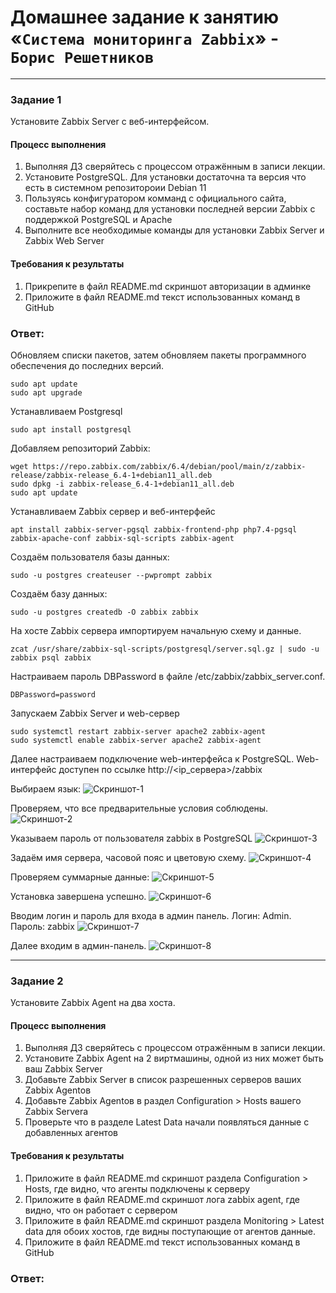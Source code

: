 # Домашнее задание к занятию «`Система мониторинга Zabbix`» - `Борис Решетников`
---

### Задание 1 

Установите Zabbix Server с веб-интерфейсом.

#### Процесс выполнения
1. Выполняя ДЗ сверяйтесь с процессом отражённым в записи лекции.
2. Установите PostgreSQL. Для установки достаточна та версия что есть в системном репозитороии Debian 11
3. Пользуясь конфигуратором комманд с официального сайта, составьте набор команд для установки последней версии Zabbix с поддержкой PostgreSQL и Apache
4. Выполните все необходимые команды для установки Zabbix Server и Zabbix Web Server

#### Требования к результаты 
1. Прикрепите в файл README.md скриншот авторизации в админке
2. Приложите в файл README.md текст использованных команд в GitHub


### Ответ:
Обновляем списки пакетов, затем обновляем пакеты программного обеспечения до последних версий.
```
sudo apt update
sudo apt upgrade
```

Устанавливаем Postgresql
```
sudo apt install postgresql
```
Добавляем репозиторий Zabbix:
```
wget https://repo.zabbix.com/zabbix/6.4/debian/pool/main/z/zabbix-release/zabbix-release_6.4-1+debian11_all.deb
sudo dpkg -i zabbix-release_6.4-1+debian11_all.deb
sudo apt update
```
Устанавливаем Zabbix сервер и веб-интерфейс
```
apt install zabbix-server-pgsql zabbix-frontend-php php7.4-pgsql zabbix-apache-conf zabbix-sql-scripts zabbix-agent
```
Создаём пользователя базы данных:
```
sudo -u postgres createuser --pwprompt zabbix
```
Создаём базу данных:
```
sudo -u postgres createdb -O zabbix zabbix
```
На хосте Zabbix сервера импортируем начальную схему и данные.
```
zcat /usr/share/zabbix-sql-scripts/postgresql/server.sql.gz | sudo -u zabbix psql zabbix
```
Настраиваем пароль DBPassword в файле /etc/zabbix/zabbix_server.conf.
```
DBPassword=password
```
Запускаем Zabbix Server и web-сервер
```
sudo systemctl restart zabbix-server apache2 zabbix-agent
sudo systemctl enable zabbix-server apache2 zabbix-agent
```
Далее настраиваем подключение web-интерфейса к PostgreSQL. Web-интерфейс доступен по ссылке http://<ip_сервера>/zabbix

Выбираем язык:
![Скриншот-1](./img/1.png)

Проверяем, что все предварительные условия соблюдены.
![Скриншот-2](./img/2.png)

Указываем пароль от пользователя zabbix в PostgreSQL
![Скриншот-3](./img/3.png)

Задаём имя сервера, часовой пояс и цветовую схему.
![Скриншот-4](./img/4.png)

Проверяем суммарные данные:
![Скриншот-5](./img/5.png)

Установка завершена успешно.
![Скриншот-6](./img/6.png)

Вводим логин и пароль для входа в админ панель. Логин: Admin. Пароль: zabbix
![Скриншот-7](./img/7.png)

Далее входим в админ-панель.
![Скриншот-8](./img/8.png)



---
### Задание 2 

Установите Zabbix Agent на два хоста.

#### Процесс выполнения
1. Выполняя ДЗ сверяйтесь с процессом отражённым в записи лекции.
2. Установите Zabbix Agent на 2 виртмашины, одной из них может быть ваш Zabbix Server
3. Добавьте Zabbix Server в список разрешенных серверов ваших Zabbix Agentов
4. Добавьте Zabbix Agentов в раздел Configuration > Hosts вашего Zabbix Servera
5. Проверьте что в разделе Latest Data начали появляться данные с добавленных агентов

#### Требования к результаты 
1. Приложите в файл README.md скриншот раздела Configuration > Hosts, где видно, что агенты подключены к серверу
2. Приложите в файл README.md скриншот лога zabbix agent, где видно, что он работает с сервером
3. Приложите в файл README.md скриншот раздела Monitoring > Latest data для обоих хостов, где видны поступающие от агентов данные.
4. Приложите в файл README.md текст использованных команд в GitHub

### Ответ:
